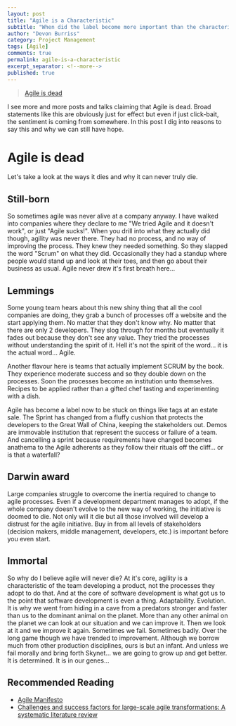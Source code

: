 ```yaml
---
layout: post
title: "Agile is a Characteristic"
subtitle: "When did the label become more important than the characteristic?"
author: "Devon Burriss"
category: Project Management
tags: [Agile]
comments: true
permalink: agile-is-a-characteristic
excerpt_separator: <!--more-->
published: true
---
```

> [Agile is dead](https://pragdave.me/blog/2014/03/04/time-to-kill-agile.html)  

I see more and more posts and talks claiming that Agile is dead. Broad statements like this are obviously just for effect but even if just click-bait, the sentiment is coming from somewhere. In this post I dig into reasons to say this and why we can still have hope.
<!--more-->

# Agile is dead

Let's take a look at the ways it dies and why it can never truly die.

## Still-born

So sometimes agile was never alive at a company anyway. I have walked into companies where they declare to me "We tried Agile and it doesn't work", or just "Agile sucks!". When you drill into what they actually did though, agility was never there. They had no process, and no way of improving the process. They knew they needed something. So they slapped the word "Scrum" on what they did. Occasionally they had a standup where people would stand up and look at their toes, and then go about their business as usual. Agile never drew it's first breath here...

## Lemmings

Some young team hears about this new shiny thing that all the cool companies are doing, they grab a bunch of processes off a website and the start applying them. No matter that they don't know why. No matter that there are only 2 developers. They slog through for months but eventually it fades out because they don't see any value. They tried the processes without understanding the spirit of it. Hell it's not the spirit of the word... it is the actual word... Agile.

Another flavour here is teams that actually implement SCRUM by the book. They experience moderate success and so they double down on the processes. Soon the processes become an institution unto themselves. Recipes to be applied rather than a gifted chef tasting and experimenting with a dish.

Agile has become a label now to be stuck on things like tags at an estate sale. The Sprint has changed from a fluffy cushion that protects the developers to the Great Wall of China, keeping the stakeholders out. Demos are immovable institution that represent the success or failure of a team. And cancelling a sprint because requirements have changed becomes anathema to the Agile adherents as they follow their rituals off the cliff... or is that a waterfall?

## Darwin award

Large companies struggle to overcome the inertia required to change to agile processes. Even if a development department manages to adopt, if the whole company doesn't evolve to the new way of working, the initiative is doomed to die. Not only will it die but all those involved will develop a distrust for the agile initiative. Buy in from all levels of stakeholders (decision makers, middle management, developers, etc.) is important before you even start.

## Immortal

So why do I believe agile will never die? At it's core, agility is a characteristic of the team developing a product, not the processes they adopt to do that. And at the core of software development is what got us to the point that software development is even a thing. Adaptability. Evolution. It is why we went from hiding in a cave from a predators stronger and faster than us to the dominant animal on the planet. More than any other animal on the planet we can look at our situation and we can improve it. Then we look at it and we improve it again. Sometimes we fail. Sometimes badly. Over the long game though we have trended to improvement. Although we borrow much from other production disciplines, ours is but an infant. And unless we fail morally and bring forth Skynet... we are going to grow up and get better. It is determined. It is in our genes...

## Recommended Reading

 - [Agile Manifesto](http://agilemanifesto.org/)
 - [Challenges and success factors for large-scale agile transformations: A systematic literature review](http://www.sciencedirect.com/science/article/pii/S0164121216300826)
